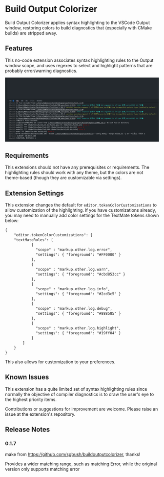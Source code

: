 # Build Output Colorizer

Build Output Colorizer applies syntax highlighting to the VSCode Output window, restoring colors to build diagnostics that (especially with CMake builds) are stripped away.

## Features

This no-code extension associates syntax highlighting rules to the Output window scope, and uses regexes to select and highlight patterns that are probably error/warning diagnostics.

![Example Output](assets/Rendering.png "Example Output")


## Requirements

This extensions should not have any prerequisites or requirements.  The highlighting rules should work with any theme, but the colors are not theme-based (though they are customizable via settings).

## Extension Settings

This extension changes the default for `editor.tokenColorCustomizations` to allow customization of the highlighting.  If you have customizations already, you may need to manually add color settings for the TextMate tokens shown below:
```
{
    "editor.tokenColorCustomizations": {
    "textMateRules": [
            {
              "scope" : "markup.other.log.error",
              "settings": { "foreground": "#FF0000" }
            },
            {
              "scope" : "markup.other.log.warn",
              "settings": { "foreground": "#cbd853cc" }
            },
            {
              "scope" : "markup.other.log.info",
              "settings": { "foreground": "#2cd3c5" }
            },
            {
              "scope" : "markup.other.log.debug",
              "settings": { "foreground": "#888585" }
            },
            {
              "scope" : "markup.other.log.highlight",
              "settings": { "foreground": "#19ff04" }
            }
        ]
    }
}
```
This also allows for customization to your preferences.

## Known Issues
This extension has a quite limited set of syntax highlighting rules since normally the objective of compiler diagnostics is to draw the user's eye to the highest priority items.

Contributions or suggestions for improvement are welcome.  Please raise an issue at the extension's repository.

## Release Notes



### 0.1.7
make from https://github.com/sgbush/buildoutputcolorizer, thanks!

Provides a wider matching range, such as matching Error, while the original version only supports matching error